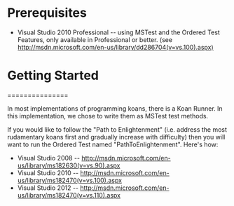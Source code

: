 # Prerequisites
- Visual Studio 2010 Professional -- using MSTest and the Ordered Test Features, only available in Professional or better.
  (see http://msdn.microsoft.com/en-us/library/dd286704(v=vs.100).aspx)


# Getting Started
===============

In most implementations of programming koans, there is a Koan Runner.  In this implementation, we chose to write them as MSTest test methods.

If you would like to follow the "Path to Enlightenment" (i.e. address the most rudamentary koans first and gradually increase with difficulty) then you will want to run the Ordered Test named "PathToEnlightenment".  Here's how:

* Visual Studio 2008 -- http://msdn.microsoft.com/en-us/library/ms182630(v=vs.90).aspx
* Visual Studio 2010 -- http://msdn.microsoft.com/en-us/library/ms182470(v=vs.100).aspx
* Visual Studio 2012 -- http://msdn.microsoft.com/en-us/library/ms182470(v=vs.110).aspx

